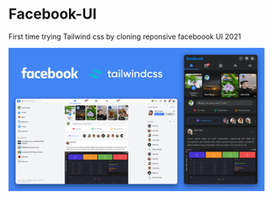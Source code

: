 # Facebook-UI
First time trying Tailwind css by cloning reponsive faceboook UI 2021

![Screenshot](banner-2.png)
